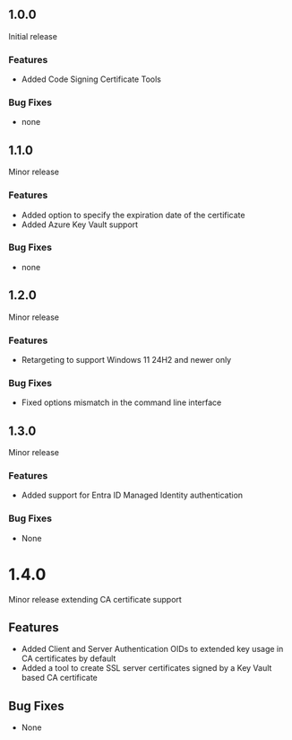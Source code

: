 ## 1.0.0
Initial release

### Features
- Added Code Signing Certificate Tools

### Bug Fixes
- none

## 1.1.0
Minor release

### Features
- Added option to specify the expiration date of the certificate
- Added Azure Key Vault support

### Bug Fixes
- none

## 1.2.0
Minor release

### Features
- Retargeting to support Windows 11 24H2 and newer only

### Bug Fixes
- Fixed options mismatch in the command line interface

## 1.3.0
Minor release

### Features
- Added support for Entra ID Managed Identity authentication

### Bug Fixes
- None

# 1.4.0
Minor release extending CA certificate support

## Features
- Added Client and Server Authentication OIDs to extended key usage in CA certificates by default
- Added a tool to create SSL server certificates signed by a Key Vault based CA certificate

## Bug Fixes
- None
